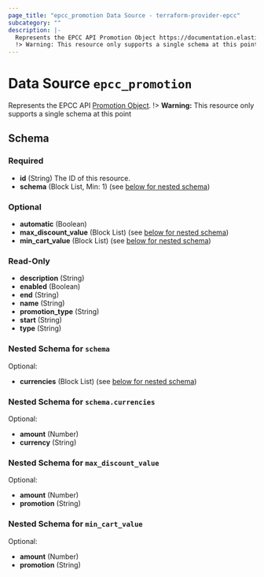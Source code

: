```yaml
---
page_title: "epcc_promotion Data Source - terraform-provider-epcc"
subcategory: ""
description: |-
  Represents the EPCC API Promotion Object https://documentation.elasticpath.com/commerce-cloud/docs/api/carts-and-checkout/promotions/index.html#the-promotion-object.
  !> Warning: This resource only supports a single schema at this point
---
```


# Data Source `epcc_promotion`

Represents the EPCC API [Promotion Object](https://documentation.elasticpath.com/commerce-cloud/docs/api/carts-and-checkout/promotions/index.html#the-promotion-object).
!> **Warning:** This resource only supports a single schema at this point



<!-- schema generated by tfplugindocs -->
## Schema

### Required

- **id** (String) The ID of this resource.
- **schema** (Block List, Min: 1) (see [below for nested schema](#nestedblock--schema))

### Optional

- **automatic** (Boolean)
- **max_discount_value** (Block List) (see [below for nested schema](#nestedblock--max_discount_value))
- **min_cart_value** (Block List) (see [below for nested schema](#nestedblock--min_cart_value))

### Read-Only

- **description** (String)
- **enabled** (Boolean)
- **end** (String)
- **name** (String)
- **promotion_type** (String)
- **start** (String)
- **type** (String)

<a id="nestedblock--schema"></a>
### Nested Schema for `schema`

Optional:

- **currencies** (Block List) (see [below for nested schema](#nestedblock--schema--currencies))

<a id="nestedblock--schema--currencies"></a>
### Nested Schema for `schema.currencies`

Optional:

- **amount** (Number)
- **currency** (String)



<a id="nestedblock--max_discount_value"></a>
### Nested Schema for `max_discount_value`

Optional:

- **amount** (Number)
- **promotion** (String)


<a id="nestedblock--min_cart_value"></a>
### Nested Schema for `min_cart_value`

Optional:

- **amount** (Number)
- **promotion** (String)

